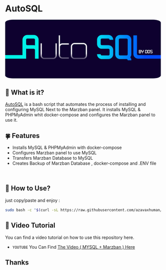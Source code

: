 # AutoSQL

<p align="center"><img style="border-radius: 5%" src="./cap_logo.png" alt="project-image"></p>

## 🚩 What is it?

[AutoSQL](https://github.com/azavaxhuman/AutoSQL) is a bash script that automates the process of installing and configuring MySQL Next to the Marzban panel. It installs MySQL & PHPMyAdmin whit docker-compose and configures the Marzban panel to use it.

## 🍀 Features

- Installs MySQL & PHPMyAdmin with docker-compose
- Configures Marzban panel to use MySQL
- Transfers Marzban Database to MySQL
- Creates Backup of Marzban Database , docker-compose and .ENV file

<br>

## 👀 How to Use?

just copy/paste and enjoy :

```bash
sudo bash -c "$(curl -sL https://raw.githubusercontent.com/azavaxhuman/AutoSQL/main/mysql.sh)"
```

## 🧭 Video Tutorial

You can find a video tutorial on how to use this repository here.

- `YOUTUBE` You Can Find [The Video ( MYSQL + Marzban ) Here](#)

</details>

## Thanks
